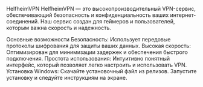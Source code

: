 HelfheimVPN
HelfheimVPN — это высокопроизводительный VPN-сервис, обеспечивающий безопасность и конфиденциальность ваших интернет-соединений. Наш сервис создан для геймеров и пользователей, которым важна скорость и надежность.

Основные возможности
Безопасность: Использует передовые протоколы шифрования для защиты ваших данных.
Высокая скорость: Оптимизирован для минимизации задержек и обеспечения быстрого подключения.
Простота использования: Интуитивно понятный интерфейс, который позволяет легко настроить и использовать VPN.
Установка
Windows:
Скачайте установочный файл из релизов.
Запустите установку и следуйте инструкциям на экране.
